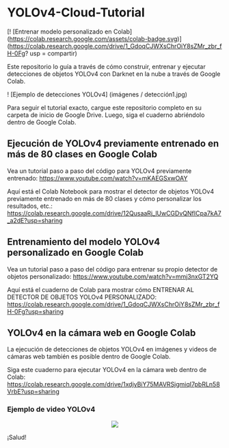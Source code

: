 # YOLOv4-Cloud-Tutorial
[! [Entrenar modelo personalizado en Colab] (https://colab.research.google.com/assets/colab-badge.svg)] (https://colab.research.google.com/drive/1_GdoqCJWXsChrOiY8sZMr_zbr_fH-0Fg? usp = compartir)

Este repositorio lo guía a través de cómo construir, entrenar y ejecutar detecciones de objetos YOLOv4 con Darknet en la nube a través de Google Colab.

! [Ejemplo de detecciones YOLOv4] (imágenes / detección1.jpg)

Para seguir el tutorial exacto, cargue este repositorio completo en su carpeta de inicio de Google Drive. Luego, siga el cuaderno abriéndolo dentro de Google Colab.

## Ejecución de YOLOv4 previamente entrenado en más de 80 clases en Google Colab
Vea un tutorial paso a paso del código para YOLOv4 previamente entrenado: https://www.youtube.com/watch?v=mKAEGSxwOAY

Aquí está el Colab Notebook para mostrar el detector de objetos YOLOv4 previamente entrenado en más de 80 clases y cómo personalizar los resultados, etc.: https://colab.research.google.com/drive/12QusaaRj_lUwCGDvQNfICpa7kA7_a2dE?usp=sharing

## Entrenamiento del modelo YOLOv4 personalizado en Google Colab
Vea un tutorial paso a paso del código para entrenar su propio detector de objetos personalizado: https://www.youtube.com/watch?v=mmj3nxGT2YQ

Aquí está el cuaderno de Colab para mostrar cómo ENTRENAR AL DETECTOR DE OBJETOS YOLOv4 PERSONALIZADO: https://colab.research.google.com/drive/1_GdoqCJWXsChrOiY8sZMr_zbr_fH-0Fg?usp=sharing

## YOLOv4 en la cámara web en Google Colab
La ejecución de detecciones de objetos YOLOv4 en imágenes y videos de cámaras web también es posible dentro de Google Colab.

Siga este cuaderno para ejecutar YOLOv4 en la cámara web dentro de Colab: https://colab.research.google.com/drive/1xdjyBiY75MAVRSjgmiqI7pbRLn58VrbE?usp=sharing

### Ejemplo de video YOLOv4
<p align = "center"> <img src = "videos / yolov4-webcam-demo.gif" \> </p>

¡Salud!
